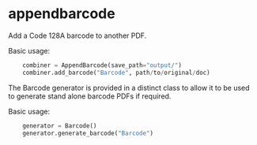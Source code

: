 # appendbarcode

Add a Code 128A barcode to another PDF.

Basic usage:
```python
    combiner = AppendBarcode(save_path="output/")
    combiner.add_barcode("Barcode", path/to/original/doc)
```

The Barcode generator is provided in a distinct class to allow it to be used to generate stand alone barcode PDFs if required.

Basic usage:
```python
    generator = Barcode()
    generator.generate_barcode("Barcode")
```
